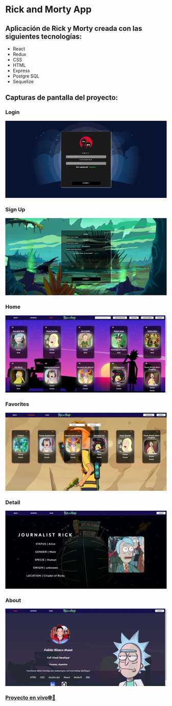 <h1>Rick and Morty App</h1>
<h2>Aplicación de Rick y Morty creada con las siguientes tecnologías:</h2>

<ul>
  <li>React</li>
  <li>Redux</li>
  <li>CSS</li>
  <li>HTML</li>
  <li>Express</li>
  <li>Postgre SQL</li>
  <li>Sequelize</li>
</ul>
</h2>

<h2>Capturas de pantalla del proyecto:</h3>

<h3>Login</h3>
<img src="./Client/src/assets/img/screenshots/login.png">

<h3>Sign Up</h3>
<img src="Client/src/assets/img/screenshots/signup.PNG">

<h3>Home</h4>
<img src="./Client/src/assets/img/screenshots/home-cards.png">

<h3>Favorites</h3>
<img src="./Client/src/assets/img/screenshots/favorites.png">

<h3>Detail</h3>
<img src="./Client/src/assets/img/screenshots/detail.PNG">

<h3>About</h3>
<img src="./Client/src/assets/img/screenshots/about.png">

<a href="https://rickandmorty-client-b19y.onrender.com/" target="_blank"><h3>Proyecto en vivo🌐🔗</h3></a>
